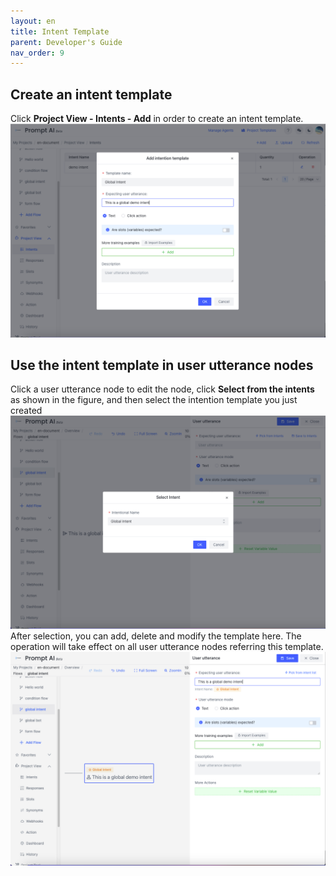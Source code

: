 ```yaml
---
layout: en
title: Intent Template
parent: Developer's Guide
nav_order: 9
---
```


## Create an intent template

Click **Project View - Intents - Add** in order to create an intent template. 
![01-user-global](/assets/images/tutorial/template/01-user-global.png)

## Use the intent template in user utterance nodes
Click a user utterance node to edit the node, click **Select from the intents** as shown in the figure, and then select the intention template you just created
   ![03-user-global](/assets/images/tutorial/template/03-user-global.png)
   After selection, you can add, delete and modify the template here. The operation will take effect on all user utterance nodes referring this template.
   ![04-user-global](/assets/images/tutorial/template/04-user-global.png)

